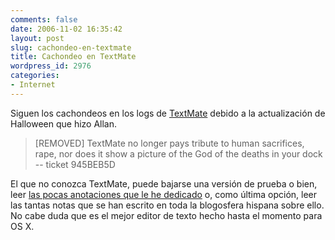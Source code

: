 ```yaml
---
comments: false
date: 2006-11-02 16:35:42
layout: post
slug: cachondeo-en-textmate
title: Cachondeo en TextMate
wordpress_id: 2976
categories:
- Internet
---
```


Siguen los cachondeos en los logs de [TextMate](http://www.macromates.com) debido a la actualización de Halloween que hizo Allan.





> [REMOVED] TextMate no longer pays tribute to human sacrifices, rape, nor does it show a picture of the God of the deaths in your dock -- ticket 945BEB5D





El que no conozca TextMate, puede bajarse una versión de prueba o bien, leer [las pocas anotaciones que le he dedicado](http://www.minid.net/index.php?s=TextMate) o, como última opción, leer las tantas notas que se han escrito en toda la blogosfera hispana sobre ello. No cabe duda que es el mejor editor de texto hecho hasta el momento para OS X.
